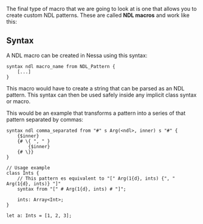 The final type of macro that we are going to look at is one that allows you to create custom NDL patterns. These are called
**NDL macros** and work like this: 

## Syntax

A NDL macro can be created in Nessa using this syntax:

```
syntax ndl macro_name from NDL_Pattern {
    [...]
}
```

This macro would have to create a string that can be parsed as an NDL pattern. This syntax can then be used safely inside any
implicit class syntax or macro.

This would be an example that transforms a pattern into a series of that pattern separated by commas:

```
syntax ndl comma_separated from "#" s Arg(<ndl>, inner) s "#" {
    {$inner}
    {# \{ ", " }
        {$inner}
    {# \}}
}

// Usage example
class Ints {
    // This pattern es equivalent to "[" Arg(1{d}, ints) {", " Arg(1{d}, ints)} "]"
    syntax from "[" # Arg(1{d}, ints) # "]";

    ints: Array<Int>;
}

let a: Ints = [1, 2, 3];
```